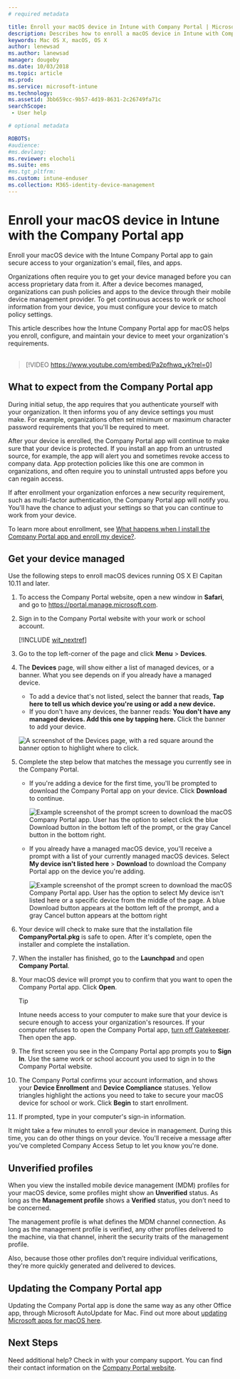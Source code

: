 ```yaml
---
# required metadata

title: Enroll your macOS device in Intune with Company Portal | Microsoft Docs
description: Describes how to enroll a macOS device in Intune with Company Portal app
keywords: Mac OS X, macOS, OS X
author: lenewsad
ms.author: lanewsad
manager: dougeby
ms.date: 10/03/2018
ms.topic: article
ms.prod:
ms.service: microsoft-intune
ms.technology:
ms.assetid: 3bb659cc-9b57-4d19-8631-2c26749fa71c
searchScope:
 - User help

# optional metadata

ROBOTS:  
#audience:
#ms.devlang:
ms.reviewer: elocholi
ms.suite: ems
#ms.tgt_pltfrm:
ms.custom: intune-enduser
ms.collection: M365-identity-device-management
---
```


# Enroll your macOS device in Intune with the Company Portal app

Enroll your macOS device with the Intune Company Portal app to gain secure access to your organization's email, files, and apps.

Organizations often require you to get your device managed before you can access proprietary data from it. After a device becomes managed, organizations can push policies and apps to the device through their mobile device management provider. To get continuous access to work or school information from your device, you must configure your device to match policy settings.  

This article describes how the Intune Company Portal app for macOS helps you enroll, configure, and maintain your device to meet your organization's requirements.  
</br>
> [!VIDEO https://www.youtube.com/embed/Pa2pfhwq_yk?rel=0]

## What to expect from the Company Portal app

During initial setup, the app requires that you authenticate yourself with your organization. It then informs you of any device settings you must make. For example, organizations often set minimum or maximum character password requirements that you'll be required to meet.    

After your device is enrolled, the Company Portal app will continue to make sure that your device is protected. If you install an app from an untrusted source, for example, the app will alert you and sometimes revoke access to company data. App protection policies like this one are common in organizations, and often require you to uninstall untrusted apps before you can regain access.

If after enrollment your organization enforces a new security requirement, such as multi-factor authentication, the Company Portal app will notify you. You'll have the chance to adjust your settings so that you can continue to work from your device.  

To learn more about enrollment, see [What happens when I install the Company Portal app and enroll my device?](what-happens-if-you-install-the-Company-Portal-app-and-enroll-your-device-in-intune-macos.md).  

## Get your device managed  
Use the following steps to enroll macOS devices running OS X El Capitan 10.11 and later.   


1. To access the Company Portal website, open a new window in __Safari__, and go to https://portal.manage.microsoft.com.  

2. Sign in to the Company Portal website with your work or school account.

   [!INCLUDE [wit_nextref](includes/end-user-password-guidance.md)]


3. Go to the top left-corner of the page and click **Menu** > **Devices**.  

4. The __Devices__ page, will show either a list of managed devices, or a banner. What you see depends on if you already have a managed device. 
    * To add a device that's not listed, select the banner that reads, **Tap here to tell us which device you're using or add a new device.**
    * If you don't have any devices, the banner reads: **You don't have any managed devices. Add this one by tapping here.** Click the banner to add your device.  

     ![A screenshot of the Devices page, with a red square around the banner option to highlight  where to click.](./media/CP-enroll-MACOS-1808.png)  
5. Complete the step below that matches the message you currently see in the Company Portal.  
    * If you're adding a device for the first time, you'll be prompted to download the Company Portal app on your device. Click **Download** to continue.  

         ![Example screenshot of the prompt screen to download the macOS Company Portal app. User has the option to select click the blue Download button in the bottom left of the prompt, or the gray Cancel button in the bottom right.](./media/CP-enroll-download-macOS-1808.png)  

    * If you already have a managed macOS device, you'll receive a prompt with a list of your currently managed macOS devices. Select **My device isn't listed here** > **Download** to download the Company Portal app on the device you're adding.  

         ![Example screenshot of the prompt screen to download the macOS Company Portal app. User has the option to select *My device isn't listed here* or a specific device from the middle of the page. A blue Download button appears at the bottom left of the prompt, and a gray Cancel button appears at the bottom right](./media/cp-mac-os-device-isnt-here-1808.png)  

6. Your device will check to make sure that the installation file **CompanyPortal.pkg** is safe to open. After it's complete, open the installer and complete the installation.  

7. When the installer has finished, go to the **Launchpad** and open **Company Portal**.  

8. Your macOS device will prompt you to confirm that you want to open the Company Portal app. Click **Open**.  

   > [!TIP]
   > Intune needs access to your computer to make sure that your device is secure enough to access your organization's resources. If your computer refuses to open the Company Portal app, [turn off Gatekeeper](https://support.apple.com/HT202491). Then open the app.

9. The first screen you see in the Company Portal app prompts you to **Sign In**. Use the same work or school account you used to sign in to the Company Portal website.

10. The Company Portal confirms your account information, and shows your **Device Enrollment** and **Device Compliance** statuses. Yellow triangles highlight the actions you need to take to secure your macOS device for school or work. Click **Begin** to start enrollment. 

11. If prompted, type in your computer's sign-in information.  

It might take a few minutes to enroll your device in management. During this time, you can do other things on your device. You'll receive a message after you've completed Company Access Setup to let you know you're done.  

## Unverified profiles
When you view the installed mobile device management (MDM) profiles for your macOS device, some profiles might show an **Unverified** status. As long as the **Management profile** shows a **Verified** status, you don’t need to be concerned.  

The management profile is what defines the MDM channel connection. As long as the management profile is verified, any other profiles delivered to the machine, via that channel, inherit the security traits of the management profile.

Also, because those other profiles don’t require individual verifications, they're more quickly generated and delivered to devices. 

## Updating the Company Portal app

Updating the Company Portal app is done the same way as any other Office app, through Microsoft AutoUpdate for Mac. Find out more about [updating Microsoft apps for macOS here](https://support.office.com/article/Check-for-Office-for-Mac-updates-automatically-bfd1e497-c24d-4754-92ab-910a4074d7c1).  

## Next Steps  
Need additional help? Check in with your company support. You can find their contact information on the [Company Portal website](https://go.microsoft.com/fwlink/?linkid=2010980).  


